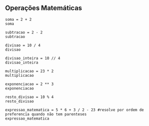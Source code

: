 ## Operações Matemáticas

```
soma = 2 + 2
soma

subtracao = 2 - 2 
subtracao

divisao = 10 / 4
divisao

divisao_inteira = 10 // 4
divisao_inteira

multiplicacao = 23 * 2
multiplicacao

exponenciacao = 2 ** 3
exponenciacao

resto_divisao = 10 % 4
resto_divisao

expressao_matematica = 5 * 6 + 3 / 2 - 23 #resolve por ordem de preferencia quando não tem parenteses
expressao_matematica

```                           




